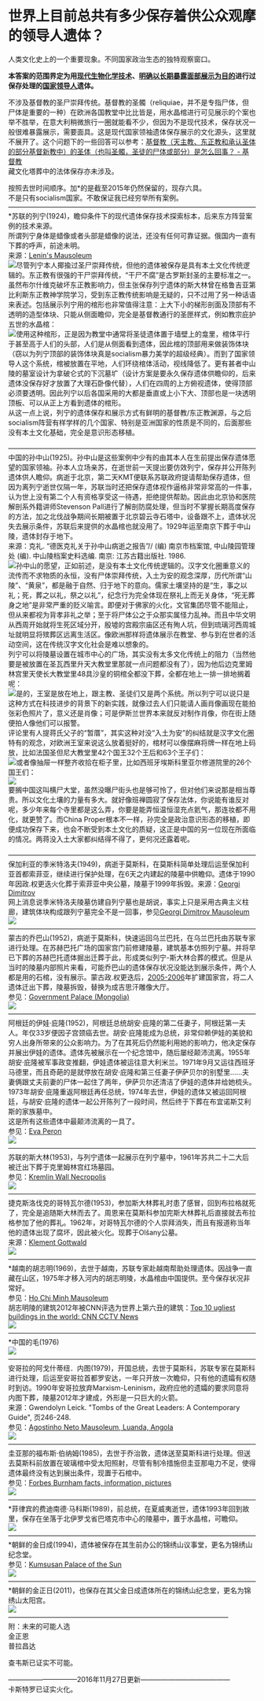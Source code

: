 # 世界上目前总共有多少保存着供公众观摩的领导人遗体？

人类文化史上的一个重要现象。不同国家政治生态的独特观察窗口。  

**本答案的范围界定为用<u>现代生物化学技术</u>、<u>明确以长期暴露面部展示为目的</u>进行过保存处理的<u>国家领导人</u>遗体。**  

不涉及基督教的圣尸崇拜传统。基督教的圣髑（reliquiae，并不是专指尸体，但尸体是重要的一种）在欧洲各国教堂中比比皆是，用水晶棺进行可见展示的个案也举不胜举，在意大利稍微旅行一圈就能看不少，但因为不是现代技术，保存状况一般很难暴露展示，需要面具。这是现代国家领袖遗体保存展示的文化源头，这里就不展开了。这个问题下的一些回答可以参考：[基督教（天主教、东正教和承认圣体的部分基督新教中）的圣体（也叫圣髑，圣徒的尸体或部分）是怎么回事？ - 基督教](http://www.zhihu.com/question/23600463)  
藏文化塔葬中的法体保存亦未涉及。  

按照去世时间顺序。加*的是截至2015年仍然保留的，现存六具。  
不是只有socialism国家。不敢保证我已经穷举所有案例。  
————————————————————————————————————  
*苏联的列宁(1924)，瞻仰条件下的现代遗体保存技术探索标本，后来东方阵营案例的技术来源。  
所谓列宁身体是蜡像或者头部是蜡像的说法，还没有任何可靠证据。俄国内一直有下葬的呼声，前途未明。  
来源：[Lenin's Mausoleum](https://en.wikipedia.org/wiki/Lenin%2527s_Mausoleum)  
![](https://pic4.zhimg.com/50/34ef5ab605f442294ae27ab1a8b284d1_b.jpg)尽管列宁本人揶揄过圣尸崇拜传统，但他的遗体被保存是具有本土文化传统逻辑的。东正教有很强的干尸崇拜传统，“干尸不腐”是古罗斯封圣的主要标准之一。虽然布尔什维克破坏东正教影响力，但主张保存列宁遗体的斯大林曾在格鲁吉亚第比利斯东正教神学院学习，受到东正教传统影响是无疑的，只不过用了另一种话语来表述。包括展示列宁用的棺形也非常值得注意：上大下小的梯形剖面及顶部有不透明的造型体块、只能从侧面瞻仰，完全是基督教通行的圣匣样式，例如教宗庇护五世的水晶棺：  
![](https://pic2.zhimg.com/50/464b10bc6f1744c3350b5ff9e8e61a36_b.jpg)使用这种棺形，正是因为教堂中通常将圣徒遗体置于墙壁上的龛里，棺体平行于甚至高于人们的头部，人们是从侧面看到遗体，因此棺的顶部用来做装饰体块（窃以为列宁顶部的装饰体块真是socialism暴力美学的超级经典）。而到了国家领导人这个系统，棺被放置在平地，人们环绕棺体活动，视线降低了。更有甚者中山陵的墓室设计为拿破仑式的下沉墓圹（设计方案是要永久保存遗体供瞻仰的，后来遗体没保存好才放置了大理石卧像代替），人们在四周的上方俯视遗体，使得顶部必须要透明。因此列宁以后各国采用的大都是垂直或上小下大、顶部也是一块透明顶板、可以从正上方看到遗体的棺形。  
从这一点上说，列宁的遗体保存和展示方式有鲜明的基督教/东正教渊源，与之后socialism阵营有样学样的几个国家、特别是亚洲国家的性质是不同的，后面那些没有本土文化基础，完全是意识形态移植。  

————————————————————————————————————  
中国的孙中山(1925)。孙中山是这些案例中少有的由其本人在生前提出保存遗体愿望的国家领袖。孙本人立场亲苏，在逝世前一天提出要仿效列宁，保存并公开陈列遗体供人瞻仰。病逝于北京，第二天KMT便联系苏联政府提请帮助保存遗体，但因为离列宁逝世仅隔一年，苏联当时还把保存遗体视作逼格非常非常高的一件事，认为世上没有第二个人有资格享受这一待遇，拒绝提供帮助。因此由北京协和医院解剖系外籍讲师Stevenson Pall进行了解剖防腐处理，但当时不掌握长期高度保存的方法，加之北伐战争期间长期被置于北京碧云寺石塔中，设备跟不上，遗体状况失去展示条件，苏联后来提供的水晶棺也就没用了。1929年运至南京下葬于中山陵，遗体封存于地下。  
来源：克礼. “德医克礼关于孙中山病逝之报告”// (编) 南京市档案馆, 中山陵园管理处 (编). 中山陵档案史料选编. 南京: 江苏古籍出版社. 1986.  
![](https://pic4.zhimg.com/50/951340608e3c307ec4a9a5e7f97e4ed5_b.jpg)孙中山的愿望，正如前述，是没有本土文化传统逻辑的。汉字文化圈重意义的流传而不求物质的永恒，没有尸体崇拜传统，入土为安的观念深厚，历代所谓“山陵”、“黄泉”，都是融于自然、归于地下的意向。儒家土壤坚持的是“生，事之以礼；死，葬之以礼，祭之以礼”，纪念行为完全体现在祭礼上而无关身体，“死无葬身之地”是非常严重的贬义喻言。即便对于佛家的火化，文官集团尽管不能阻止，但从来都视为背孝非礼之举；至于将尸体公之于众那实属怪力乱神。而且中华文明从西周开始就将生死区域分开，殷墟的宫殿宗庙区还有殉人坑，但到琉璃河西周城址就明显将殡葬区远离生活区。像欧洲那样将遗体展示在教堂、参与到在世者的活动空间，这在传统汉字文化社会是难以想象的。  
列宁可以将陵墓设置在城市中心的广场，其实没有太多文化传统上的阻力（当然他要是被放置在圣瓦西里升天大教堂里那就一点问题都没有了），因为他后边克里姆林宫里天使长大教堂里48具沙皇的铜棺全都没下葬，全都在地上一排一排地搁着呢：  
![](https://pic3.zhimg.com/50/644a22ab4b4fc040fb0ca01fdada3044_b.jpg)是的，王室是放在地上，跟主教、圣徒们又是两个系统。所以列宁可以说只是这种方式在科技进步的背景下的新实践，就像过去人们只能请人画肖像画现在能拍张彩色照片了，意义还是肖像；可是伊斯兰世界本来就反对制作肖像，你在街上随便拍人像他们可以报警。  
评论里有人提蒋氏父子的“暂厝”，其实这种对没“入土为安”的纠结就是汉字文化圈特有的观念，对欧洲王室来说这么放着挺好的，棺材可以像摆麻将牌一样在地上码放，比如法国圣但尼大教堂里42个国王32个王后和63个王子们：  
![](https://pic4.zhimg.com/50/9194f11ef89bf5cf603ff286142aade0_b.jpg)或者像抽屉一样整齐收拾在柜子里，比如西班牙埃斯科里亚尔修道院里的26个国王们：  
![](https://pic3.zhimg.com/50/392ba4b7cc7c38175f619ee57d33667e_b.jpg)  
要搁中国这叫横尸大堂，虽然没曝尸街头也是够可怜了，但对他们来说那是相当尊贵。所以文化土壤的力量有多大。就好像班禅圆寂了保存法体，你说能有谁反对呢，多少年来每个寺里都是这么弄，你要是能弄恒温恒湿充点氦气，那连妆都不用化，就更赞了。而China Proper根本不一样，孙完全是政治意识形态的移植，即便成功保存下来，也会不断受到本土文化的质疑，这正是中国的另一位现在所面临的情况。两蒋没入土大家都纠结得不得了，更何况还露着呢。  

————————————————————————————————————  
保加利亚的季米特洛夫(1949)，病逝于莫斯科，在莫斯科简单处理后运至保加利亚首都索菲亚，继续进行保护处理，在6天之内建起的陵墓中供瞻仰。遗体于1990年因政.权更迭火化葬于索菲亚中央公墓，陵墓于1999年拆毁。来源：[Georgi Dimitrov](https://en.wikipedia.org/wiki/Georgi_Dimitrov)  
网上消息说季米特洛夫陵墓仿建自列宁墓也是胡说，事实上只是采用古典主义柱廊，建筑体块构成跟列宁墓完全不是一回事，参见[Georgi Dimitrov Mausoleum](https://en.wikipedia.org/wiki/Georgi_Dimitrov_Mausoleum)  
![](https://pic3.zhimg.com/50/b8ca635a3deb374eae2438756526c588_b.jpg)  
————————————————————————————————————  
蒙古的乔巴山(1952)，病逝于莫斯科，快速运回乌兰巴托，在乌兰巴托由苏联专家进行处理。在苏赫巴托广场的国家宫门前修建陵墓，建筑基本仿照列宁墓。并将早已下葬的苏赫巴托遗体掘出迁葬于此，形成类似列宁-斯大林合葬的模式。但是从当时的陵墓内部照片来看，可能乔巴山的遗体保存状况没能达到展示条件，两个人都是用的石棺，没有展示。蒙古政.权更迭后，[2005-2006](tel:2005-2006)年扩建国家宫，将二人遗体迁出下葬，陵墓拆毁，替换为成吉思汗雕像大厅。  
参见：[Government Palace (Mongolia)](https://en.wikipedia.org/wiki/Government_Palace_%28Mongolia%29)  
![](https://pic1.zhimg.com/50/0a3707976c0499913ba03061845af5a6_b.jpg)  
————————————————————————————————————  
阿根廷的伊娃·庇隆(1952)，阿根廷总统胡安·庇隆的第二任妻子，阿根廷第一夫人。年仅33岁便因子宫颈癌去世。胡安·庇隆能成为总统，非常仰赖伊娃的美貌和穷人出身所带来的公众影响力。为了在其死后仍然能利用她的影响力，他决定保存并展出伊娃的遗体。遗体先被展示在一个纪念馆中，随后屡经颠沛流离。1955年胡安·庇隆被军事政变推翻，伊娃遗体被运往意大利米兰。1971年9月又运往西班牙马德里，而且奇葩的是就停放在胡安·庇隆和第三任妻子伊萨贝尔的别墅里……夫妻俩跟丈夫前妻的尸体一起住了两年，伊萨贝尔还清洁了伊娃的遗体并给她梳头。1973年胡安·庇隆重返阿根廷再任总统，1974年去世，伊娃的遗体又被运回阿根廷，与胡安·庇隆的遗体一起公开陈列了一段时间，然后终于下葬在布宜诺斯艾利斯的家族墓中。  
这是所有这些遗体中最颠沛流离的一具了。  
参见：[Eva Peron](https://en.wikipedia.org/wiki/Eva_Per%25C3%25B3n)  
![](https://pic2.zhimg.com/50/3c0397a6bdd91e1cee5a01552ea6d6c8_b.jpg)  
————————————————————————————————————  
苏联的斯大林(1953)，与列宁遗体一起展示在列宁墓中，1961年苏共二十二大后被迁出下葬于克里姆林宫红场墓园。  
参见：[Kremlin Wall Necropolis](https://en.wikipedia.org/wiki/Kremlin_Wall_Necropolis%23The_Mausoleum.2C_1924.E2.80.931961)  
![](https://pic3.zhimg.com/50/7ad9ff7c87c62965aa646955423ef44c_b.jpg)  
————————————————————————————————————  
捷克斯洛伐克的哥特瓦尔德(1953)，参加斯大林葬礼时患了感冒，回到布拉格就死了，完全是追随斯大林而去了。周恩来在莫斯科参加完斯大林葬礼后直接就去布拉格参加了他的葬礼。1962年，对哥特瓦尔德的个人崇拜消失，而且有报道称当年他的遗体出现了腐坏，因此被火化。现葬于Olšany公墓。  
来源：[Klement Gottwald](https://en.wikipedia.org/wiki/Klement_Gottwald)  
![](https://pic2.zhimg.com/50/37b01ef447fd629c610437f1ff16b4ec_b.jpg)  
————————————————————————————————————  
*越南的胡志明(1969)，去世于越南，苏联专家赴越南帮助处理遗体。因战争一直藏在山区，1975年才移入河内的胡志明陵，水晶棺由中国提供。至今保存状况非常好。  
参见：[Ho Chi Minh Mausoleum](https://en.wikipedia.org/wiki/Ho_Chi_Minh_Mausoleum)  
胡志明陵的建筑2012年被CNN评选为世界上第六丑的建筑：[Top 10 ugliest buildings in the world: CNN CCTV News](http://english.cntv.cn/20120914/101903_5.shtml)  
![](https://pic2.zhimg.com/50/2b2ca0c443dfeec078fdae9f7c549973_b.jpg)  
————————————————————————————————————  
*中国的毛(1976)  
![](https://pic4.zhimg.com/50/753666a5381d4948067971c3faa56531_b.jpg)  
————————————————————————————————————  
安哥拉的阿戈什蒂纽．内图(1979)，开国总统，去世于莫斯科，苏联专家在莫斯科进行处理，后运至安哥拉首都罗安达，一年只开放一次瞻仰，只有他的遗孀有权随时到访。1990年安哥拉放弃Marxism-Leninism，政府应他的遗孀的要求同意将内图下葬，陵墓2012年才建成，外形是一只巨大的火箭。  
来源：Gwendolyn Leick. "Tombs of the Great Leaders: A Contemporary Guide", 页246-248.  
参见：[Agostinho Neto Mausoleum, Luanda, Angola](http://www.geocaching.com/geocache/GC5PBF3_agostinho-neto-mausoleum-luanda-angola)  
![](https://pic4.zhimg.com/50/9c01728fc20b61ee02b36e7304929150_b.jpg)  
————————————————————————————————————  
圭亚那的福布斯·伯纳姆(1985)，去世于乔治敦，遗体送至莫斯科进行处理。但送去莫斯科前放置在玻璃棺中受太阳照射，尽管有制冷措施但圭亚那电力不足，使得遗体最终没有达到展出条件，现置于石棺中。  
参见：[Forbes Burnham facts, information, pictures](http://www.encyclopedia.com/topic/Forbes_Burnham.aspx)  
![](https://pic3.zhimg.com/50/a0aaa903a4a664c249718a166d9aba1a_b.jpg)  
————————————————————————————————————  
*菲律宾的费迪南德·马科斯(1989)，前总统，在夏威夷逝世，遗体1993年回到故里，保存在坐落于北伊罗戈省巴塔克市中心的陵墓中，置于水晶棺，可瞻仰。  
![](https://pic3.zhimg.com/50/7756f33e8d30e3b8aa8075a068ac6e06_b.jpg)  
————————————————————————————————————  
*朝鲜的金日成(1994)，遗体被保存在其生前办公的锦绣山议事堂，更名为锦绣山纪念堂。  
参见：[Kumsusan Palace of the Sun](https://en.wikipedia.org/wiki/Kumsusan_Palace_of_the_Sun)  
![](https://pic2.zhimg.com/50/e0d003057d52db054d7b4daef848109e_b.jpg)  
————————————————————————————————————  
*朝鲜的金正日(2011)，也保存在其父金日成遗体所在的锦绣山纪念堂，更名为锦绣山太阳宫。  
![](https://pic4.zhimg.com/50/c6819fe557b6aad9203f18ffb3ddc285_b.jpg)  
————————————————————————————————  
附：未来的可能人选  
金正恩  
普拉昌达  

查韦斯已证实不可能。  

——————————2016年11月27日更新—————————————  
卡斯特罗已证实火化。